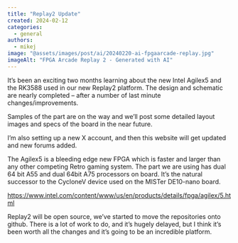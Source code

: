 ```yaml
---
title: "Replay2 Update"
created: 2024-02-12
categories: 
  - general
authors: 
  - mikej
image: "@assets/images/post/ai/20240220-ai-fpgaarcade-replay.jpg"
imageAlt: "FPGA Arcade Replay 2 - Generated with AI"
---
```

It’s been an exciting two months learning about the new Intel Agilex5 and the RK3588 used in our new Replay2 platform. The design and schematic are nearly completed – after a number of last minute changes/improvements.

Samples of the part are on the way and we’ll post some detailed layout images and specs of the board in the near future.

I’m also setting up a new X account, and then this website will get updated and new forums added.

The Agilex5 is a bleeding edge new FPGA which is faster and larger than any other competing Retro gaming system. The part we are using has dual 64 bit A55 and dual 64bit A75 processors on board. It’s the natural successor to the CycloneV device used on the MISTer DE10-nano board.

https://www.intel.com/content/www/us/en/products/details/fpga/agilex/5.html

Replay2 will be open source, we’ve started to move the repositories onto github. There is a lot of work to do, and it’s hugely delayed, but I think it’s been worth all the changes and it’s going to be an incredible platform.